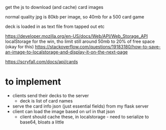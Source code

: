 

get the js to download (and cache) card images

normal quality jpg is 80kb per image, so 40mb for a 500 card game

deck is loaded in as text file from tapped out etc

https://developer.mozilla.org/en-US/docs/Web/API/Web_Storage_API
localStorage for the win, tho limit still around 50mb to 20% of free space (okay for this)
https://stackoverflow.com/questions/19183180/how-to-save-an-image-to-localstorage-and-display-it-on-the-next-page

https://scryfall.com/docs/api/cards

# to implement
 - clients send their decks to the server
   - deck is list of card names
 - serve the card info json (just essential fields) from my flask server
 - client can load the image based on url in that json
   - client should cache these, in localstorage - need to serialize to base64, bloats a little